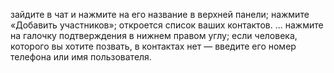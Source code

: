 зайдите в чат и нажмите на его название в верхней панели;
нажмите «Добавить участников»;
откроется список ваших контактов. ...
нажмите на галочку подтверждения в нижнем правом углу;
если человека, которого вы хотите позвать, в контактах нет — введите его номер телефона или имя пользователя.
